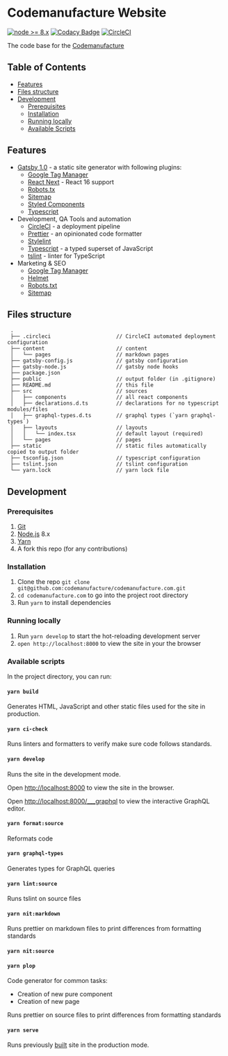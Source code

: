 # Codemanufacture Website

[![node >= 8.x](https://img.shields.io/badge/node-%3E%3D%208.x-brightgreen.svg?style=flat-square)](https://nodejs.org/)
[![Codacy Badge](https://api.codacy.com/project/badge/Grade/6fd1fd0c6d194e2b87b2b849e297c3a1)](https://www.codacy.com/app/Codemanufacture/codemanufacture.com?utm_source=github.com&utm_medium=referral&utm_content=codemanufacture/codemanufacture.com&utm_campaign=Badge_Grade)
[![CircleCI](https://circleci.com/gh/codemanufacture/codemanufacture.com.svg?style=svg)](https://circleci.com/gh/codemanufacture/codemanufacture.com)

The code base for the [Codemanufacture](https://codemanufacture.com/)

## Table of Contents

* [Features](#features)
* [Files structure](#files-structure)
* [Development](#development)
  * [Prerequisites](#prerequisites)
  * [Installation](#installation)
  * [Running locally](#running-locally)
  * [Available Scripts](#available-scripts)

## Features

* [Gatsby 1.0](https://www.gatsbyjs.org/) - a static site generator with following plugins:
  * [Google Tag Manager](https://www.gatsbyjs.org/packages/gatsby-plugin-google-tagmanager)
  * [React Next](https://www.gatsbyjs.org/packages/gatsby-plugin-react-next) - React 16 support
  * [Robots.tx](https://www.gatsbyjs.org/packages/gatsby-plugin-robots-txt)
  * [Sitemap](https://www.gatsbyjs.org/packages/gatsby-plugin-sitemap)
  * [Styled Components](https://www.gatsbyjs.org/packages/gatsby-plugin-styled-components/)
  * [Typescript](https://www.gatsbyjs.org/packages/gatsby-plugin-typescript)
* Development, QA Tools and automation
  * [CircleCI](https://circleci.com/) - a deployment pipeline
  * [Prettier](https://prettier.io/) - an opinionated code formatter
  * [Stylelint](https://stylelint.io/)
  * [Typescript](https://www.typescriptlang.org/) - a typed superset of JavaScript
  * [tslint](https://palantir.github.io/tslint/) - linter for TypeScript
* Marketing & SEO
  * [Google Tag Manager](https://support.google.com/tagmanager/answer/6102821?hl=en)
  * [Helmet](https://github.com/nfl/react-helmet)
  * [Robots.txt](https://moz.com/learn/seo/robotstxt)
  * [Sitemap](https://www.sitemaps.org/protocol.html)

## Files structure

     .
     ├── .circleci                     // CircleCI automated deployment configuration
     ├── content                       // content
     │   └── pages                     // markdown pages
     ├── gatsby-config.js              // gatsby configuration
     ├── gatsby-node.js                // gatsby node hooks
     ├── package.json
     ├── public                        // output folder (in .gitignore)
     ├── README.md                     // this file
     ├── src                           // sources
     │   ├── components                // all react components
     │   ├── declarations.d.ts         // declarations for no typescript modules/files
     │   ├── graphql-types.d.ts        // graphql types (`yarn graphql-types`)
     │   ├── layouts                   // layouts
     │   │   └── index.tsx             // default layout (required)
     │   └── pages                     // pages
     ├── static                        // static files automatically copied to output folder
     ├── tsconfig.json                 // typescript configuration
     ├── tslint.json                   // tslint configuration
     └── yarn.lock                     // yarn lock file

## Development

### Prerequisites

1.  [Git](https://git-scm.com/book/en/v2/Getting-Started-Installing-Git)
1.  [Node.js](https://nodejs.org/en/download/package-manager/) 8.x
1.  [Yarn](https://yarnpkg.com/en/docs/install)
1.  A fork this repo (for any contributions)

### Installation

1.  Clone the repo `git clone git@github.com:codemanufacture/codemanufacture.com.git`
1.  `cd codemanufacture.com` to go into the project root directory
1.  Run `yarn` to install dependencies

### Running locally

1.  Run `yarn develop` to start the hot-reloading development server
1.  `open http://localhost:8000` to view the site in your the browser

### Available scripts

In the project directory, you can run:

#### `yarn build`

Generates HTML, JavaScript and other static files used for the site in production.

#### `yarn ci-check`

Runs linters and formatters to verify make sure code follows standards.

#### `yarn develop`

Runs the site in the development mode.

Open [http://localhost:8000](http://localhost:8000) to view the site in the browser.

Open [http://localhost:8000/\_\_\_graphql](http://localhost:8000/___graphql) to view the interactive GraphQL editor.

#### `yarn format:source`

Reformats code

#### `yarn graphql-types`

Generates types for GraphQL queries

#### `yarn lint:source`

Runs tslint on source files

#### `yarn nit:markdown`

Runs prettier on markdown files to print differences from formatting standards

#### `yarn nit:source`

#### `yarn plop`

Code generator for common tasks:

* Creation of new pure component
* Creation of new page

Runs prettier on source files to print differences from formatting standards

#### `yarn serve`

Runs previously [built](#yarn-build) site in the production mode.
